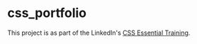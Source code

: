 # css_portfolio

This project is as part of the LinkedIn's [CSS Essential Training][css essential training].

[css essential training]: https://www.linkedin.com/learning/css-essential-training-3

<!-- Ref: https://github.com/harikiranvusirikala/Courses/tree/master/LinkedIn_Learning_become-a-full-stack-web-developer/CSS%20Essential%20Training -->
